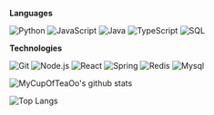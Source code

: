 **Languages**

![Python](https://img.shields.io/badge/-Python-000?style=flat&logo=python)
![JavaScript](https://img.shields.io/badge/-JavaScript-000?style=flat&logo=javascript)
![Java](https://img.shields.io/badge/-Java-000?style=flat&logo=Java&logoColor=007396)
![TypeScript](https://img.shields.io/badge/-TypeScript-000?style=flat&logo=typescript&logoColor=007ACC)
![SQL](https://img.shields.io/badge/-SQL-000?style=flat&logo=MySQL)

**Technologies**

![Git](https://img.shields.io/badge/-Git-000?style=flat&logo=git&logoColor=F05032)
![Node.js](https://img.shields.io/badge/-Node.js-000?style=flat&logo=node.js&logoColor=339933)
![React](https://img.shields.io/badge/-React-000?style=flat&logo=React&logoColor=61DAFB)
![Spring](https://img.shields.io/badge/-Spring-000?style=flat&logo=spring&logoColor=6DB33F)
![Redis](https://img.shields.io/badge/-redis-000?style=flat&logo=redis&logoColor=623CE4)
![Mysql](https://img.shields.io/badge/-mysql-000?style=flat&logo=redis&logoColor=623CE4)


![MyCupOfTeaOo's github stats](https://github-readme-stats.vercel.app/api?username=MyCupOfTeaOo&count_private=true&show_icons=true&theme=buefy)

![Top Langs](https://github-readme-stats.vercel.app/api/top-langs/?username=MyCupOfTeaOo&theme=buefy)

<!-- [![ReadMe Card](https://github-readme-stats.vercel.app/api/pin/?username=MyCupOfTeaOo&repo=teaness&theme=material-palenight)](https://github.com/MyCupOfTeaOo/teaness)

[![ReadMe Card](https://github-readme-stats.vercel.app/api/pin/?username=MyCupOfTeaOo&repo=flv-download&theme=material-palenight)](https://github.com/MyCupOfTeaOo/flv-download)

[![ReadMe Card](https://github-readme-stats.vercel.app/api/pin/?username=MyCupOfTeaOo&repo=py_bootstrap&theme=material-palenight)](https://github.com/MyCupOfTeaOo/py_bootstrap)
[![ReadMe Card](https://github-readme-stats.vercel.app/api/pin/?username=MyCupOfTeaOo&repo=BrowserExportExcel&theme=material-palenight)](https://github.com/MyCupOfTeaOo/BrowserExportExcel)
[![ReadMe Card](https://github-readme-stats.vercel.app/api/pin/?username=MyCupOfTeaOo&repo=prun&theme=material-palenight)](https://github.com/MyCupOfTeaOo/prun)
[![ReadMe Card](https://github-readme-stats.vercel.app/api/pin/?username=MyCupOfTeaOo&repo=react-scaffold&theme=material-palenight)](https://github.com/MyCupOfTeaOo/react-scaffold)
[![ReadMe Card](https://github-readme-stats.vercel.app/api/pin/?username=MyCupOfTeaOo&repo=qg-react-install&theme=material-palenight)](https://github.com/MyCupOfTeaOo/qg-react-install) -->